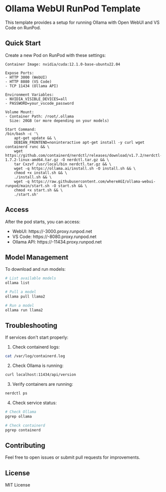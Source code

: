 # Ollama WebUI RunPod Template

This template provides a setup for running Ollama with Open WebUI and VS Code on RunPod.

## Quick Start

Create a new Pod on RunPod with these settings:

```
Container Image: nvidia/cuda:12.1.0-base-ubuntu22.04

Expose Ports:
- HTTP 3000 (WebUI)
- HTTP 8080 (VS Code)
- TCP 11434 (Ollama API)

Environment Variables:
- NVIDIA_VISIBLE_DEVICES=all
- PASSWORD=your_vscode_password

Volume Mount:
- Container Path: /root/.ollama
  Size: 20GB (or more depending on your models)

Start Command:
/bin/bash -c '\
    apt-get update && \
    DEBIAN_FRONTEND=noninteractive apt-get install -y curl wget containerd runc && \
    wget https://github.com/containerd/nerdctl/releases/download/v1.7.2/nerdctl-1.7.2-linux-amd64.tar.gz -O nerdctl.tar.gz && \
    tar Cxzvf /usr/local/bin nerdctl.tar.gz && \
    wget -q https://ollama.ai/install.sh -O install.sh && \
    chmod +x install.sh && \
    ./install.sh && \
    wget -q https://raw.githubusercontent.com/whereAGI/ollama-webui-runpod/main/start.sh -O start.sh && \
    chmod +x start.sh && \
    ./start.sh'
```

## Access

After the pod starts, you can access:
- WebUI: https://<pod-id>-3000.proxy.runpod.net
- VS Code: https://<pod-id>-8080.proxy.runpod.net
- Ollama API: https://<pod-id>-11434.proxy.runpod.net

## Model Management

To download and run models:

```bash
# List available models
ollama list

# Pull a model
ollama pull llama2

# Run a model
ollama run llama2
```

## Troubleshooting

If services don't start properly:

1. Check containerd logs:
```bash
cat /var/log/containerd.log
```

2. Check Ollama is running:
```bash
curl localhost:11434/api/version
```

3. Verify containers are running:
```bash
nerdctl ps
```

4. Check service status:
```bash
# Check Ollama
pgrep ollama

# Check containerd
pgrep containerd
```

## Contributing

Feel free to open issues or submit pull requests for improvements.

## License

MIT License